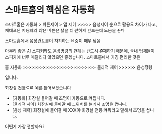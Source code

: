 # 스마트홈의 핵심은 자동화


스마트홈은 자동화 > 버튼제어 > 앱 제어 >>>>> 음성제어 순으로 활용도 차이가 나고,
제대로된 자동화와 많은 버튼은 삶을 더 편하게 만드는데 도움을 준다

스마트홈에서 음성컨트롤이 차지하는 비중이 매우 낮음

아무리 좋은 AI 스피커라도 음성명령의 한계는 반드시 존재하기 때문에, 국내 업체들이 스피커에 너무 매달리지 않았으면 좋겠습니다.
스마트홈에서 가장 편리한 것은

홈 자동화 >>>>>>>>>>>>>>>>>>>>>>>>>> 물리적 제어 >>>>>> 음성명령

입니다.

화장실 전들으로 예를 들어보겠습니다.
* [자동화] 화장실 들어갈 때 조명이 자동으로 켜집니다.
* [물리적 제어] 화장실에 들어갈 때 스위치를 눌러서 조명을 켭니다.
* [음성 제어] 화장실에 들어갈 때 XXX야 화장실 전등 켜줘라고 말해서 조명을 켭니다.


어떤게 가장 편할까요?